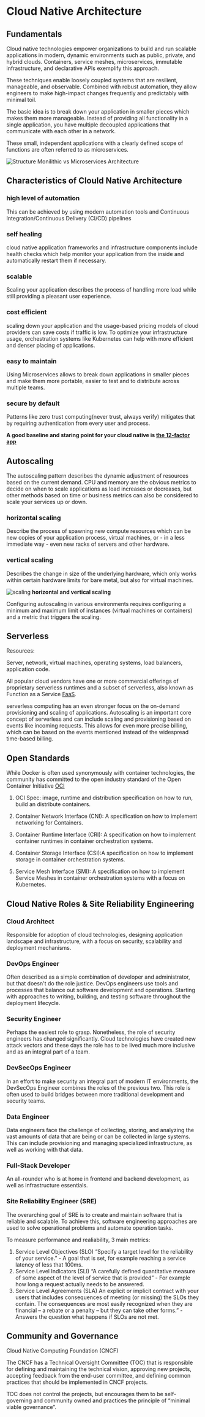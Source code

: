 # Cloud Native Architecture

## Fundamentals

Cloud native technologies empower organizations to build and run scalable applications in modern, dynamic environments such as public, private, and hybrid clouds. Containers, service meshes, microservices, immutable infrastructure, and declarative APIs exemplify this approach.

These techniques enable loosely coupled systems that are resilient, manageable, and observable. Combined with robust automation, they allow engineers to make high-impact changes frequently and predictably with minimal toil.

The basic idea is to break down your application in smaller pieces which makes them more manageable. Instead of providing all functionality in a single application, you have multiple decoupled applications that communicate with each other in a network.

These small, independent applications with a clearly defined scope of functions are often referred to as microservices.

![Structure](https://d36ai2hkxl16us.cloudfront.net/course-uploads/e0df7fbf-a057-42af-8a1f-590912be5460/ch9ud860v954-Monolithicvsmicroservices.png)
Monilithic vs Microservices Architecture

## Characteristics of Clould Native Architecture

### high level of automation

This can be achieved by using modern automation tools and Continuous Integration/Continuous Delivery (CI/CD) pipelines

### self healing

cloud native application frameworks and infrastructure components include health checks which help monitor your application from the inside and automatically restart them if necessary.

### scalable

Scaling your application describes the process of handling more load while still providing a pleasant user experience.

### cost efficient

scaling down your application and the usage-based pricing models of cloud providers can save costs if traffic is low. To optimize your infrastructure usage, orchestration systems like Kubernetes can help with more efficient and denser placing of applications.

### easy to maintain

Using Microservices allows to break down applications in smaller pieces and make them more portable, easier to test and to distribute across multiple teams.

### secure by default

Patterns like zero trust computing(never trust, always verify) mitigates that by requiring authentication from every user and process.

**A good baseline and staring point for your cloud native is [the 12-factor app](https://12factor.net/)**

## Autoscaling

The autoscaling pattern describes the dynamic adjustment of resources based on the current demand. CPU and memory are the obvious metrics to decide on when to scale applications as load increases or decreases, but other methods based on time or business metrics can also be considered to scale your services up or down.

### horizontal scaling

Describe the process of spawning new compute resources which can be new copies of your application process, virtual machines, or - in a less immediate way - even new racks of servers and other hardware.

### vertical scaling

Describes the change in size of the underlying hardware, which only works within certain hardware limits for bare metal, but also for virtual machines.

![scaling](https://d36ai2hkxl16us.cloudfront.net/course-uploads/e0df7fbf-a057-42af-8a1f-590912be5460/q2cr3c5d6279-Horizontalvsverticalscaling.png)
**horizontal and vertical scaling**

Configuring autoscaling in various environments requires configuring a minimum and maximum limit of instances (virtual machines or containers) and a metric that triggers the scaling.

## Serverless

Resources:

Server, network, virtual machines, operating systems, load balancers, application code.

All popular cloud vendors have one or more commercial offerings of proprietary serverless runtimes and a subset of serverless, also known as Function as a Service [FaaS](https://www.youtube.com/watch?v=EOIja7yFScs).

serverless computing has an even stronger focus on the on-demand provisioning and scaling of applications. Autoscaling is an important core concept of serverless and can include scaling and provisioning based on events like incoming requests. This allows for even more precise billing, which can be based on the events mentioned instead of the widespread time-based billing.

## Open Standards

While Docker is often used synonymously with container technologies, the community has committed to the open industry standard of the Open Container Initiative [OCI](https://opencontainers.org/)

1. OCI Spec: image, runtime and distribution specification on how to run, build an distribute containers.

2. Container Network Interface (CNI): A specification on how to implement networking for Containers.

3. Container Runtime Interface (CRI): A specification on how to implement container runtimes in container orchestration systems.

4. Container Storage Interface (CSI):A specification on how to implement storage in container orchestration systems.

5. Service Mesh Interface (SMI): A specification on how to implement Service Meshes in container orchestration systems with a focus on Kubernetes.

## Cloud Native Roles & Site Reliability Engineering

### Cloud Architect

Responsible for adoption of cloud technologies, designing application landscape and infrastructure, with a focus on security, scalability and deployment mechanisms.

### DevOps Engineer

Often described as a simple combination of developer and administrator, but that doesn't do the role justice. DevOps engineers use tools and processes that balance out software development and operations. Starting with approaches to writing, building, and testing software throughout the deployment lifecycle.

### Security Engineer

Perhaps the easiest role to grasp. Nonetheless, the role of security engineers has changed significantly. Cloud technologies have created new attack vectors and these days the role has to be lived much more inclusive and as an integral part of a team.

### DevSecOps Engineer

In an effort to make security an integral part of modern IT environments, the DevSecOps Engineer combines the roles of the previous two. This role is often used to build bridges between more traditional development and security teams.

### Data Engineer

Data engineers face the challenge of collecting, storing, and analyzing the vast amounts of data that are being or can be collected in large systems. This can include provisioning and managing specialized infrastructure, as well as working with that data.

### Full-Stack Developer

An all-rounder who is at home in frontend and backend development, as well as infrastructure essentials.

### Site Reliability Engineer (SRE)

The overarching goal of SRE is to create and maintain software that is reliable and scalable. To achieve this, software engineering approaches are used to solve operational problems and automate operation tasks.

To measure performance and realiability, 3 main metrics:

1. Service Level Objectives (SLO) “Specify a target level for the reliability of your service.” - A goal that is set, for example reaching a service latency of less that 100ms.
2. Service Level Indicators (SLI) “A carefully defined quantitative measure of some aspect of the level of service that is provided” - For example how long a request actually needs to be answered. 
3. Service Level Agreements (SLA) An explicit or implicit contract with your users that includes consequences of meeting (or missing) the SLOs they contain. The consequences are most easily recognized when they are financial – a rebate or a penalty – but they can take other forms.” - Answers the question what happens if SLOs are not met.

## Community and Governance

Cloud Native Computing Foundation (CNCF)

The CNCF has a Technical Oversight Committee (TOC) that is responsible for defining and maintaining the technical vision, approving new projects, accepting feedback from the end-user committee, and defining common practices that should be implemented in CNCF projects.

TOC does not control the projects, but encourages them to be self-governing and community owned and practices the principle of “minimal viable governance”.